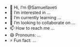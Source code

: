 - 👋 Hi, I’m @Samuellaveti
- 👀 I’m interested in ...
- 🌱 I’m currently learning ...
- 💞️ I’m looking to collaborate on ...
- 📫 How to reach me ...
- 😄 Pronouns: ...
- ⚡ Fun fact: ...

<!---
Samuellaveti/Samuellaveti is a ✨ special ✨ repository because its `README.md` (this file) appears on your GitHub profile.
You can click the Preview link to take a look at your changes.
--->
